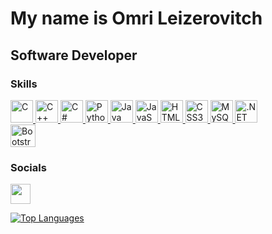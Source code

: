 My name is Omri Leizerovitch
=========================================================================================================================================

Software Developer
------------------
  
### Skills 
<p align="left">
  <a href="https://docs.microsoft.com/en-us/cpp/?view=msvc-170" target="_blank" rel="noreferrer">
    <img src="https://upload.wikimedia.org/wikipedia/commons/1/18/C_Programming_Language.svg" width="36" height="36" alt="C"/>
  </a>
  <a href="https://docs.microsoft.com/en-us/cpp/?view=msvc-170" target="_blank" rel="noreferrer">
    <img src="https://upload.wikimedia.org/wikipedia/commons/1/18/ISO_C%2B%2B_Logo.svg" width="36" height="36" alt="C++"/>
  </a>
  <a href="https://docs.microsoft.com/en-us/dotnet/csharp/" target="_blank" rel="noreferrer">
    <img src="https://cdn.worldvectorlogo.com/logos/c--4.svg" width="36" height="36" alt="C#" />
  </a>
  <a href="https://www.python.org/" target="_blank" rel="noreferrer">
    <img src="https://www.vectorlogo.zone/logos/python/python-icon.svg" width="36" height="36" alt="Python"/>
  </a>
  <a href="https://www.oracle.com/java/" target="_blank" rel="noreferrer">
    <img src="https://www.vectorlogo.zone/logos/java/java-icon.svg" width="36" height="36" alt="Java"/>
  </a>
  <a href="https://developer.mozilla.org/en-US/docs/Web/JavaScript" target="_blank" rel="noreferrer">
    <img src="https://cdn.worldvectorlogo.com/logos/javascript-1.svg" width="36" height="36" alt="JavaScript" />
  </a>
  <a href="https://developer.mozilla.org/en-US/docs/Glossary/HTML5" target="_blank" rel="noreferrer">
    <img src="https://www.vectorlogo.zone/logos/w3_html5/w3_html5-icon.svg" width="36" height="36" alt="HTML5"/>
  </a>
  <a href="https://www.w3.org/TR/CSS/#css" target="_blank" rel="noreferrer">
    <img src="https://www.vectorlogo.zone/logos/w3_css/w3_css-icon.svg" width="36" height="36" alt="CSS3"/>
  </a>
  <a href="https://www.mysql.com/" target="_blank" rel="noreferrer">
    <img src="https://www.vectorlogo.zone/logos/mysql/mysql-icon.svg" width="36" height="36" alt="MySQL"/>
  </a>
  <a href="https://dotnet.microsoft.com/en-us/" target="_blank" rel="noreferrer">
    <img src="https://www.vectorlogo.zone/logos/dotnet/dotnet-icon.svg" width="36" height="36" alt=".NET" />
  </a>
  <br/>
  <a href="https://getbootstrap.com/" target="_blank" rel="noreferrer">
    <img src="https://upload.wikimedia.org/wikipedia/commons/b/b2/Bootstrap_logo.svg" width="40" height="36" alt="Bootstrap"/>
  </a>
</p>
                    
### Socials

<p align="left">
  <a href="https://www.linkedin.com/in/omri-leizerovitch/" target="_blank" rel="noreferrer">
    <img src="https://upload.wikimedia.org/wikipedia/commons/8/81/LinkedIn_icon.svg" width="32" height="32"/>
  </a>
</p>

<a href="https://github.com/Omril7" align="left">
  <img src="https://github-readme-stats.vercel.app/api/top-langs/?username=Omril7&langs_count=4&title_color=0891b2&text_color=ffffff&icon_color=0f172a&bg_color=1c1917&hide_border=true&locale=en&custom_title=Top%20%Languages" 
    alt="Top Languages" />
</a>
